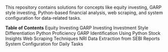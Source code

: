 This repository contains solutions for concepts like equity investing, GARP style investing, Python-based financial analysis, web scraping, and system configuration for data-related tasks.

**Table of Contents**
Equity Investing
GARP Investing
Investment Style Differentiation
Python Proficiency
GARP Identification Using Python
Stock Insights
Web Scraping Techniques
NRI Data Extraction from SEBI Reports
System Configuration for Daily Tasks
